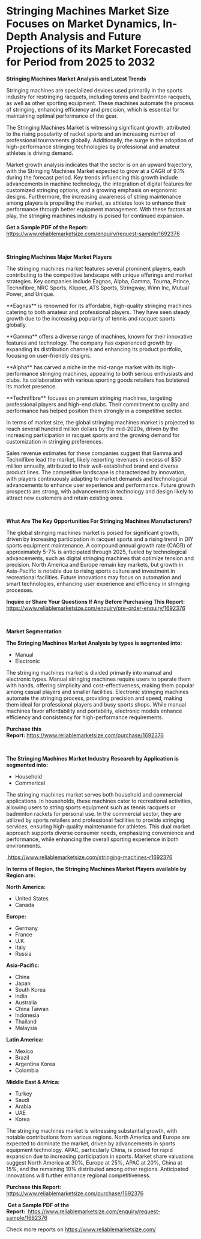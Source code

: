 <p><h1>Stringing Machines Market Size Focuses on Market Dynamics, In-Depth Analysis and Future Projections of its Market Forecasted for Period from 2025 to 2032</h1></p><p><strong>Stringing Machines Market Analysis and Latest Trends</strong></p>
<p><p>Stringing machines are specialized devices used primarily in the sports industry for restringing racquets, including tennis and badminton racquets, as well as other sporting equipment. These machines automate the process of stringing, enhancing efficiency and precision, which is essential for maintaining optimal performance of the gear. </p><p>The Stringing Machines Market is witnessing significant growth, attributed to the rising popularity of racket sports and an increasing number of professional tournaments globally. Additionally, the surge in the adoption of high-performance stringing technologies by professional and amateur athletes is driving demand. </p><p>Market growth analysis indicates that the sector is on an upward trajectory, with the Stringing Machines Market expected to grow at a CAGR of 9.1% during the forecast period. Key trends influencing this growth include advancements in machine technology, the integration of digital features for customized stringing options, and a growing emphasis on ergonomic designs. Furthermore, the increasing awareness of string maintenance among players is propelling the market, as athletes look to enhance their performance through better equipment management. With these factors at play, the stringing machines industry is poised for continued expansion.</p></p>
<p><strong>Get a Sample PDF of the Report:&nbsp;</strong> <a href="https://www.reliablemarketsize.com/enquiry/request-sample/1692376?utm_campaign=3269&utm_medium=2&utm_source=Github&utm_content=ia&utm_term=27032025&utm_id=stringing-machines">https://www.reliablemarketsize.com/enquiry/request-sample/1692376</a></p>
<p>&nbsp;</p>
<p><strong>Stringing Machines Major Market Players</strong></p>
<p><p>The stringing machines market features several prominent players, each contributing to the competitive landscape with unique offerings and market strategies. Key companies include Eagnas, Alpha, Gamma, Tourna, Prince, Technifibre, NRC Sports, Klipper, ATS Sports, Stringway, Winn Inc, Mutual Power, and Unique.</p><p>**Eagnas** is renowned for its affordable, high-quality stringing machines catering to both amateur and professional players. They have seen steady growth due to the increasing popularity of tennis and racquet sports globally. </p><p>**Gamma** offers a diverse range of machines, known for their innovative features and technology. The company has experienced growth by expanding its distribution channels and enhancing its product portfolio, focusing on user-friendly designs.</p><p>**Alpha** has carved a niche in the mid-range market with its high-performance stringing machines, appealing to both serious enthusiasts and clubs. Its collaboration with various sporting goods retailers has bolstered its market presence.</p><p>**Technifibre** focuses on premium stringing machines, targeting professional players and high-end clubs. Their commitment to quality and performance has helped position them strongly in a competitive sector.</p><p>In terms of market size, the global stringing machines market is projected to reach several hundred million dollars by the mid-2020s, driven by the increasing participation in racquet sports and the growing demand for customization in stringing preferences.</p><p>Sales revenue estimates for these companies suggest that Gamma and Technifibre lead the market, likely reporting revenues in excess of $50 million annually, attributed to their well-established brand and diverse product lines. The competitive landscape is characterized by innovation, with players continuously adapting to market demands and technological advancements to enhance user experience and performance. Future growth prospects are strong, with advancements in technology and design likely to attract new customers and retain existing ones.</p></p>
<p>&nbsp;</p>
<p><strong>What Are The Key Opportunities For Stringing Machines Manufacturers?</strong></p>
<p><p>The global stringing machines market is poised for significant growth, driven by increasing participation in racquet sports and a rising trend in DIY sports equipment maintenance. A compound annual growth rate (CAGR) of approximately 5-7% is anticipated through 2025, fueled by technological advancements, such as digital stringing machines that optimize tension and precision. North America and Europe remain key markets, but growth in Asia-Pacific is notable due to rising sports culture and investment in recreational facilities. Future innovations may focus on automation and smart technologies, enhancing user experience and efficiency in stringing processes.</p></p>
<p><strong>Inquire or Share Your Questions If Any Before Purchasing This Report:</strong> <a href="https://www.reliablemarketsize.com/enquiry/pre-order-enquiry/1692376?utm_campaign=3269&utm_medium=2&utm_source=Github&utm_content=ia&utm_term=27032025&utm_id=stringing-machines">https://www.reliablemarketsize.com/enquiry/pre-order-enquiry/1692376</a></p>
<p>&nbsp;</p>
<p><strong>Market Segmentation</strong></p>
<p><strong>The Stringing Machines Market Analysis by types is segmented into:</strong></p>
<p><ul><li>Manual</li><li>Electronic</li></ul></p>
<p><p>The stringing machines market is divided primarily into manual and electronic types. Manual stringing machines require users to operate them with hands, offering simplicity and cost-effectiveness, making them popular among casual players and smaller facilities. Electronic stringing machines automate the stringing process, providing precision and speed, making them ideal for professional players and busy sports shops. While manual machines favor affordability and portability, electronic models enhance efficiency and consistency for high-performance requirements.</p></p>
<p><strong>Purchase this Report:&nbsp;</strong><a href="https://www.reliablemarketsize.com/purchase/1692376?utm_campaign=3269&utm_medium=2&utm_source=Github&utm_content=ia&utm_term=27032025&utm_id=stringing-machines">https://www.reliablemarketsize.com/purchase/1692376</a></p>
<p>&nbsp;</p>
<p><strong>The Stringing Machines Market Industry Research by Application is segmented into:</strong></p>
<p><ul><li>Household</li><li>Commerical</li></ul></p>
<p><p>The stringing machines market serves both household and commercial applications. In households, these machines cater to recreational activities, allowing users to string sports equipment such as tennis racquets or badminton rackets for personal use. In the commercial sector, they are utilized by sports retailers and professional facilities to provide stringing services, ensuring high-quality maintenance for athletes. This dual market approach supports diverse consumer needs, emphasizing convenience and performance, while enhancing the overall sporting experience in both environments.</p></p>
<p><a href="https://www.reliablemarketsize.com/stringing-machines-r1692376?utm_campaign=3269&utm_medium=2&utm_source=Github&utm_content=ia&utm_term=27032025&utm_id=stringing-machines">&nbsp;https://www.reliablemarketsize.com/stringing-machines-r1692376</a></p>
<p><strong>In terms of Region, the Stringing Machines Market Players available by Region are:</strong></p>
<p>
    <p> <strong> North America: </strong>
        <ul>
            <li>United States</li>
            <li>Canada</li>
        </ul>
        </p> 
    <p> <strong> Europe: </strong>
        <ul>
            <li>Germany</li>
            <li>France</li>
            <li>U.K.</li>
            <li>Italy</li>
            <li>Russia</li>
        </ul>
        </p> 
    <p> <strong> Asia-Pacific: </strong>
        <ul>
            <li>China</li>
            <li>Japan</li>
            <li>South Korea</li>
            <li>India</li>
            <li>Australia</li>
            <li>China Taiwan</li>
            <li>Indonesia</li>
            <li>Thailand</li>
            <li>Malaysia</li>
        </ul>
        </p> 
    <p> <strong> Latin America: </strong>
        <ul>
            <li>Mexico</li>
            <li>Brazil</li>
            <li>Argentina Korea</li>
            <li>Colombia</li>
        </ul>
        </p> 
    <p> <strong> Middle East & Africa: </strong>
        <ul>
            <li>Turkey</li>
            <li>Saudi</li>
            <li>Arabia</li>
            <li>UAE</li>
            <li>Korea</li>
        </ul>
    </p>
    </p>
<p><p>The stringing machines market is witnessing substantial growth, with notable contributions from various regions. North America and Europe are expected to dominate the market, driven by advancements in sports equipment technology. APAC, particularly China, is poised for rapid expansion due to increasing participation in sports. Market share valuations suggest North America at 30%, Europe at 25%, APAC at 20%, China at 15%, and the remaining 10% distributed among other regions. Anticipated innovations will further enhance regional competitiveness.</p></p>
<p><strong>Purchase this Report: </strong><a href="https://www.reliablemarketsize.com/purchase/1692376?utm_campaign=3269&utm_medium=2&utm_source=Github&utm_content=ia&utm_term=27032025&utm_id=stringing-machines">https://www.reliablemarketsize.com/purchase/1692376</a></p>
<p>&nbsp;<strong>Get a Sample PDF of the Report:&nbsp;&nbsp;</strong><a href="https://www.reliablemarketsize.com/enquiry/request-sample/1692376?utm_campaign=3269&utm_medium=2&utm_source=Github&utm_content=ia&utm_term=27032025&utm_id=stringing-machines">https://www.reliablemarketsize.com/enquiry/request-sample/1692376</a></p>
<p><strong></strong></p>
<p>Check more reports on <a href="https://www.reliablemarketsize.com/?utm_campaign=3269&utm_medium=2&utm_source=Github&utm_content=ia&utm_term=27032025&utm_id=stringing-machines">https://www.reliablemarketsize.com/</a></p>